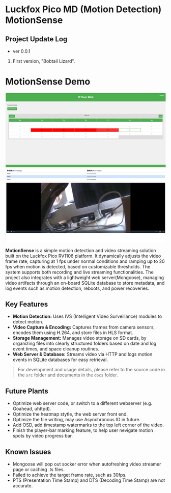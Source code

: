 # Luckfox Pico MD (Motion Detection) MotionSense


## Project Update Log
+ ver 0.0.1
1. First version, "Bobtail Lizard".

# MotionSense Demo

![Home page](images/homepage.png)
![Play back](images/playback.png)

**MotionSense** is a simple motion detection and video streaming solution built on the Luckfox Pico RV1106 platform. It dynamically adjusts the video frame rate, capturing at 1 fps under normal conditions and ramping up to 20 fps when motion is detected, based on customizable thresholds. The system supports both recording and live streaming functionalities. The project also integrates with a lightweight web server(Mongoose), managing video artifacts through an on-board SQLite database to store metadata, and log events such as motion detection, reboots, and power recoveries.

## Key Features

+ **Motion Detection:** Uses IVS (Intelligent Video Surveillance) modules to detect motion.  
+ **Video Capture & Encoding:** Captures frames from camera sensors, encodes them using H.264, and store files in HLS format.  
+ **Storage Management:** Manages video storage on SD cards, by organizing files into clearly structured folders based on date and log event times, and space cleanup routines.  
+ **Web Server & Database:** Streams video via HTTP and logs motion events in SQLite databases for easy retrieval.  

> For development and usage details, please refer to the source code in the `src` folder and documents in the `docs` folder.


## Future Plants
+ Optimize web server code, or switch to a different webserver (e.g. Goahead, uhttpd).
+ Optimize the heatmap stytle, the web server front end.
+ Optimize the file writing, may use Asynchronous IO in future.
+ Add OSD, add timestamp watermarks to the top left corner of the video.
+ Finish the player-bar marking feature, to help user nevigate motion spots by video progress bar.

## Known Issues
+ Mongoose will pop out socker error when autofreshing video streamer page or caching .ts files.
+ Failed to achieve the target frame rate, such as 30fps.
+ PTS (Presentation Time Stamp) and DTS (Decoding Time Stamp) are not accurate.
